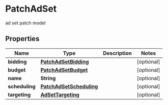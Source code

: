 

# PatchAdSet

ad set patch model

## Properties

| Name | Type | Description | Notes |
|------------ | ------------- | ------------- | -------------|
|**bidding** | [**PatchAdSetBidding**](PatchAdSetBidding.md) |  |  [optional] |
|**budget** | [**PatchAdSetBudget**](PatchAdSetBudget.md) |  |  [optional] |
|**name** | **String** |  |  [optional] |
|**scheduling** | [**PatchAdSetScheduling**](PatchAdSetScheduling.md) |  |  [optional] |
|**targeting** | [**AdSetTargeting**](AdSetTargeting.md) |  |  [optional] |



